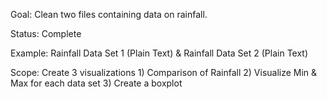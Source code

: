 Goal: Clean two files containing data on rainfall.

Status: Complete

Example: Rainfall Data Set 1 (Plain Text) & Rainfall Data Set 2 (Plain Text)

Scope: Create 3 visualizations 
      1) Comparison of Rainfall 
      2) Visualize Min & Max for each data set 
      3) Create a boxplot 
